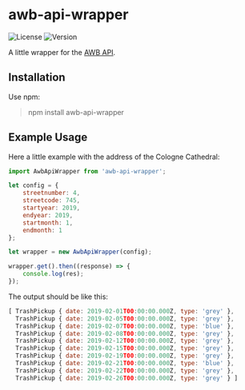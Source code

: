 # awb-api-wrapper

![License](https://img.shields.io/npm/l/awb-api-wrapper.svg)
![Version](https://img.shields.io/npm/v/awb-api-wrapper.svg)

A little wrapper for the [AWB API](https://offenedaten-koeln.de/anfragen/m%C3%BCllabholungstermine-der-abfallwirtschaftsbetriebe-api).

## Installation

Use npm:

> npm install awb-api-wrapper

## Example Usage

Here a little example with the address of the Cologne Cathedral:

```javascript
import AwbApiWrapper from 'awb-api-wrapper';

let config = {
    streetnumber: 4,
    streetcode: 745,
    startyear: 2019,
    endyear: 2019,
    startmonth: 1,
    endmonth: 1
};

let wrapper = new AwbApiWrapper(config);

wrapper.get().then((response) => {
    console.log(res);
});
```

The output should be like this:

```javascript
[ TrashPickup { date: 2019-02-01T00:00:00.000Z, type: 'grey' },
  TrashPickup { date: 2019-02-05T00:00:00.000Z, type: 'grey' },
  TrashPickup { date: 2019-02-07T00:00:00.000Z, type: 'blue' },
  TrashPickup { date: 2019-02-08T00:00:00.000Z, type: 'grey' },
  TrashPickup { date: 2019-02-12T00:00:00.000Z, type: 'grey' },
  TrashPickup { date: 2019-02-15T00:00:00.000Z, type: 'grey' },
  TrashPickup { date: 2019-02-19T00:00:00.000Z, type: 'grey' },
  TrashPickup { date: 2019-02-21T00:00:00.000Z, type: 'blue' },
  TrashPickup { date: 2019-02-22T00:00:00.000Z, type: 'grey' },
  TrashPickup { date: 2019-02-26T00:00:00.000Z, type: 'grey' } ]
```
